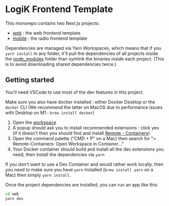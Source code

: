 # LogiK Frontend Template

This monorepo contains two Next.js projects:

- [web](./web/) : the web frontend template
- [mobile](./mobile/) : the radio frontend template

Dependencies are managed via Yarn Workspaces, which means that if you `yarn install` in any folder, it'll pull the dependencies of all projects inside the [node_modules](./node_modules/) folder than symlink the binaries inside each project.
(This is to avoid downloading shared dependencies twice.)

## Getting started

You'll need VSCode to use most of the dev features in this project.

Make sure you also have docker installed : either Docker Desktop or the `docker` CLI
(We recommend the latter on MacOS due to performance issues with Desktop on M1 : `brew install docker`)

1. Open the [workspace](./logik-frontend.code-workspace)
2. A popup should ask you to install recommended extensions : click yes (if it doesn't then you should find and install [Remote - Containers](https://marketplace.visualstudio.com/items?itemName=ms-vscode-remote.remote-containers))
3. Open the command palette ("CMD + P" on a Mac) then search for "> Remote-Containers: Open Workspace in Container..."
4. Your Docker container should build and install all the dev extensions you need, then install the dependencies via `yarn`

If you don't want to use a Dev Container and would rather work locally, then you need to make sure you have `yarn` installed (`brew install yarn` on a Mac) then simply `yarn install`.

Once the project dependencies are installed, you can run an app like this:

```bash
cd web
yarn dev
```
